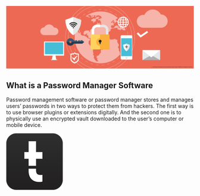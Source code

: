 ﻿![](img/password-management.jpg)

## What is a Password Manager Software
Password management software or password manager stores and manages users’ passwords in two ways to protect them from hackers. The first way is to use browser plugins or extensions digitally. And the second one is to physically use an encrypted vault downloaded to the user’s computer or mobile device.

[![Tekpon](img/Tekpon-Favicon.png)](https://tekpon.com/)
